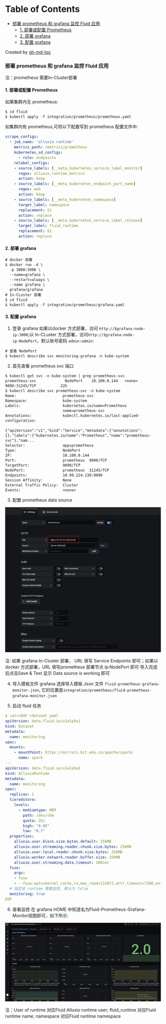 Table of Contents
=================

* [部署 prometheus 和 grafana 监控 Fluid 应用](#部署-prometheus-和-grafana-监控-fluid-应用)
   * [1. 部署或配置 Prometheus](#1-部署或配置-prometheus)
   * [2. 部署 grafana](#2-部署-grafana)
   * [3. 配置 grafana](#3-配置-grafana)

Created by [gh-md-toc](https://github.com/ekalinin/github-markdown-toc)

### 部署 prometheus 和 grafana 监控 Fluid 应用
注：prometheus 需要In-Cluster部署


#### 1. 部署或配置 Prometheus

如果集群内无 prometheus:

```shell
$ cd fluid
$ kubectl apply -f integration/prometheus/prometheus.yaml
```

如集群内有 prometheus,可将以下配置写到 prometheus 配置文件中:

```yaml
scrape_configs:
  - job_name: 'alluxio runtime'
    metrics_path: /metrics/prometheus
    kubernetes_sd_configs:
      - role: endpoints
    relabel_configs:
    - source_labels: [__meta_kubernetes_service_label_monitor]
      regex: alluxio_runtime_metrics
      action: keep
    - source_labels: [__meta_kubernetes_endpoint_port_name]
      regex: web
      action: keep
    - source_labels: [__meta_kubernetes_namespace]
      target_label: namespace
      replacement: $1
      action: replace
    - source_labels: [__meta_kubernetes_service_label_release]
      target_label: fluid_runtime
      replacement: $1
      action: replace
```

#### 2. 部署 grafana


```shell
# docker 部署
$ docker run -d \
  -p 3000:3000 \
  --name=grafana \
  --restart=always \
  --name grafana \
  grafana/grafana
# In-CLuster 部署
$ cd fluid
$ kubectl apply -f integration/prometheus/grafana.yaml 
```


#### 3. 配置 grafana

1. 登录 grafana
如果以docker 方式部署，访问 `http://$grafana-node-ip:3000`;以 In-CLuster 方式部署，访问`http://$grafana-node-ip:NodePort`，默认账号密码 `admin:admin`:

```
# 查看 NodePort
$ kubectl describe svc monitoring-grafana -n kube-system
```

2. 首先查看 prometheus svc 端口

```
$ kubectl get svc -n kube-system | grep prometheus-svc
prometheus-svc             NodePort    10.100.0.144   <none>        9090:31245/TCP           22h
$ kubectl describe svc prometheus-svc -n kube-system
Name:                     prometheus-svc
Namespace:                kube-system
Labels:                   kubernetes.io/name=Prometheus
                          name=prometheus-svc
Annotations:              kubectl.kubernetes.io/last-applied-configuration:
                            {"apiVersion":"v1","kind":"Service","metadata":{"annotations":{},"labels":{"kubernetes.io/name":"Prometheus","name":"prometheus-svc"},"nam...
Selector:                 app=prometheus
Type:                     NodePort
IP:                       10.100.0.144
Port:                     prometheus  9090/TCP
TargetPort:               9090/TCP
NodePort:                 prometheus  31245/TCP
Endpoints:                10.99.224.138:9090
Session Affinity:         None
External Traffic Policy:  Cluster
Events:                   <none>
```

3. 配置 prometheus data source

![](../../media/images/grafana-prometheus-setting.jpg)

注: 如果 grafana In-Cluster 部署， URL 填写 Service Endpoints 即可；如果以 docker 方式部署，URL 填写prometheus 部署节点 ip:NodePort 即可
导入完成后点击Save & Test 显示 Data source is working 即可

4. 导入模板文件
grafana 选择导入模板 Json 文件 `fluid-prometheus-grafana-monitor.json`, 它的位置是`integration/prometheus/fluid-prometheus-grafana-monitor.json`

5. 启动 fluid 任务
```yaml
$ cat<<EOF >dataset.yaml
apiVersion: data.fluid.io/v1alpha1
kind: Dataset
metadata:
  name: monitoring
spec:
  mounts:
    - mountPoint: https://mirrors.bit.edu.cn/apache/spark/
      name: spark
---
apiVersion: data.fluid.io/v1alpha1
kind: AlluxioRuntime
metadata:
  name: monitoring
spec:
  replicas: 1
  tieredstore:
    levels:
      - mediumtype: MEM
        path: /dev/shm
        quota: 2Gi
        high: "0.95"
        low: "0.7"
  properties:
    alluxio.user.block.size.bytes.default: 256MB
    alluxio.user.streaming.reader.chunk.size.bytes: 256MB
    alluxio.user.local.reader.chunk.size.bytes: 256MB
    alluxio.worker.network.reader.buffer.size: 256MB
    alluxio.user.streaming.data.timeout: 300sec
  fuse:
    args:
    - fuse
    - --fuse-opts=kernel_cache,ro,max_read=131072,attr_timeout=7200,entry_timeout=7200,max_readahead=0
  # 指定该 runtime 需要监控, 默认为 false
  monitoring: true  
EOF
```

6. 查看监控
在 grafana HOME 中知道名为Fluid-Prometheus-Grafana-Monitor视图即可，如下所示:

![](../../media/images/grafana-monitor.jpg)

注：User of runtime 对应Fluid Alluxio runtime user; fluid_runtime 对应Fluid runtime name; namespace 对应Fluid runtime namespace